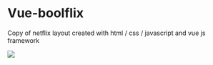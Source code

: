 # Vue-boolflix

Copy of netflix layout created with html / css / javascript and vue js framework

![](boolflix.gif)
